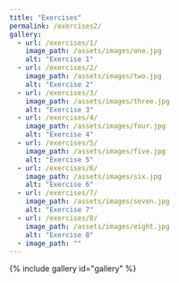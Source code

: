 ```yaml
---
title: "Exercises"
permalink: /exercises2/
gallery:
  - url: /exercises/1/
    image_path: /assets/images/one.jpg
    alt: "Exercise 1"
  - url: /exercises/2/
    image_path: /assets/images/two.jpg
    alt: "Exercise 2"
  - url: /exercises/3/
    image_path: /assets/images/three.jpg
    alt: "Exercise 3"
  - url: /exercises/4/
    image_path: /assets/images/four.jpg
    alt: "Exercise 4"
  - url: /exercises/5/
    image_path: /assets/images/five.jpg
    alt: "Exercise 5"
  - url: /exercises/6/
    image_path: /assets/images/six.jpg
    alt: "Exercise 6"
  - url: /exercises/7/
    image_path: /assets/images/seven.jpg
    alt: "Exercise 7"
  - url: /exercises/8/
    image_path: /assets/images/eight.jpg
    alt: "Exercise 8"
  - image_path: ""
---
```


{% include gallery id="gallery" %}
